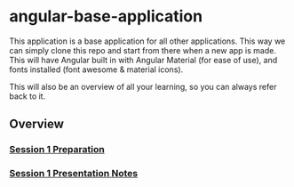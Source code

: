 angular-base-application
========================
This application is a base application for all other applications. This way we can simply clone this repo and start from there when a new app is made. This will have Angular built in with Angular Material (for ease of use), and fonts installed (font awesome &amp; material icons).

This will also be an overview of all your learning, so you can always refer back to it.

## Overview

### [Session 1 Preparation](./setup-computer.md)
### [Session 1 Presentation Notes](session-1-notes.md)
